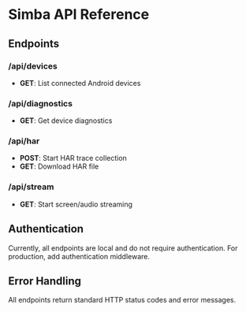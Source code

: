 # Simba API Reference

## Endpoints

### /api/devices
- **GET**: List connected Android devices

### /api/diagnostics
- **GET**: Get device diagnostics

### /api/har
- **POST**: Start HAR trace collection
- **GET**: Download HAR file

### /api/stream
- **GET**: Start screen/audio streaming

## Authentication
Currently, all endpoints are local and do not require authentication. For production, add authentication middleware.

## Error Handling
All endpoints return standard HTTP status codes and error messages.
